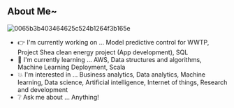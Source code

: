 ## About Me~

![0065b3b403464625c524b1264f3b165e](https://user-images.githubusercontent.com/45563371/88962170-a585ce00-d2d8-11ea-8b71-3c014f8925d8.gif)

- :point_right: I'm currently working on ... Model predictive control for WWTP, Project Shea clean energy project (App development), SQL
- :information_desk_person: I'm currently learning ... AWS, Data structures and algorithms, Machine Learning Deployment, Scala
- :boom: I'm interested in ... Business analytics, Data analytics, Machine learning, Data science, Artificial intelligence, Internet of things, Research and development
- :grey_question: Ask me about ... Anything!
